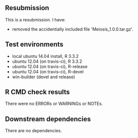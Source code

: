 ## Resubmission
This is a resubmission. I have:
* removed the accidentially included file 'Meiosis_1.0.0.tar.gz'.


## Test environments
* local ubuntu 14.04 install, R 3.3.2
* ubuntu 12.04 (on travis-ci), R 3.3.2
* ubuntu 12.04 (on travis-ci), R-release 
* ubuntu 12.04 (on travis-ci), R-devel 
* win-builder (devel and release)

## R CMD check results
There were no ERRORs or WARNINGs or NOTEs. 

## Downstream dependencies
There are no dependencies.
